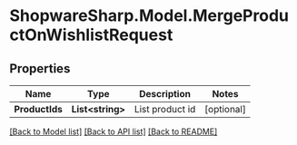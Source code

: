 # ShopwareSharp.Model.MergeProductOnWishlistRequest

## Properties

Name | Type | Description | Notes
------------ | ------------- | ------------- | -------------
**ProductIds** | **List&lt;string&gt;** | List product id | [optional] 

[[Back to Model list]](../../README.md#documentation-for-models) [[Back to API list]](../../README.md#documentation-for-api-endpoints) [[Back to README]](../../README.md)

